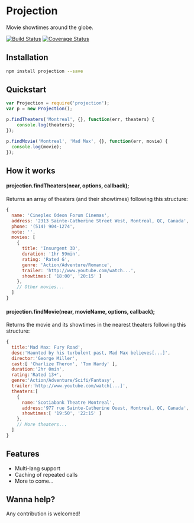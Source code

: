 # Projection
Movie showtimes around the globe.

[![Build Status](https://img.shields.io/travis/anault/projection.svg?style=flat-square)](https://travis-ci.org/anault/projection)
[![Coverage Status](https://img.shields.io/coveralls/anault/projection.svg?style=flat-square)](https://coveralls.io/r/anault/projection)

## Installation
```bash
npm install projection --save
```

## Quickstart
```javascript
var Projection = require('projection');
var p = new Projection();

p.findTheaters('Montreal', {}, function(err, theaters) {
 	console.log(theaters);
});

p.findMovie('Montreal', 'Mad Max', {}, function(err, movie) {
  console.log(movie);
});
```

## How it works
#### projection.findTheaters(near, options, callback);
Returns an array of theaters (and their showtimes) following this structure:
```javascript
{  
  name: 'Cineplex Odeon Forum Cinemas',
  address: '2313 Sainte-Catherine Street West, Montreal, QC, Canada',
  phone: '(514) 904-1274',
  note: '',
  movies: [  
    {  
      title: 'Insurgent 3D',
      duration: '1hr 59min',
      rating: 'Rated G',
      genre: 'Action/Adventure/Romance',
      trailer: 'http://www.youtube.com/watch...',
      showtimes:[ '18:00', '20:15' ]
    },
    // Other movies...
  ]
}
```
#### projection.findMovie(near, movieName, options, callback);
Returns the movie and its showtimes in the nearest theaters following this structure:
```javascript
{  
  title:'Mad Max: Fury Road',
  desc:'Haunted by his turbulent past, Mad Max believes[...]',
  director:'George Miller',
  cast:[ 'Charlize Theron', 'Tom Hardy' ],
  duration:'2hr 0min',
  rating:'Rated 13+',
  genre:'Action/Adventure/Scifi/Fantasy',
  trailer:'http://www.youtube.com/watch[...]',
  theaters:[  
    {  
      name:'Scotiabank Theatre Montreal',
      address:'977 rue Sainte-Catherine Ouest, Montreal, QC, Canada',
      showtimes:[ '19:50', '22:15' ]
    },
    // More theaters...
  ]
}
```

## Features
- Multi-lang support
- Caching of repeated calls
- More to come...

## Wanna help?
Any contribution is welcomed!
